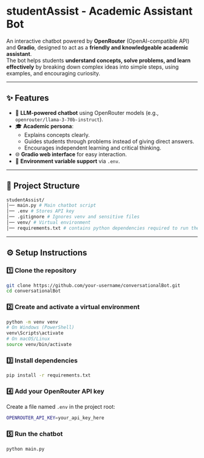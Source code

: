 # studentAssist - Academic Assistant Bot

An interactive chatbot powered by **OpenRouter** (OpenAI-compatible API) and **Gradio**, designed to act as a **friendly and knowledgeable academic assistant**.  
The bot helps students **understand concepts, solve problems, and learn effectively** by breaking down complex ideas into simple steps, using examples, and encouraging curiosity.  

---

## ✨ Features
- 🤖 **LLM-powered chatbot** using OpenRouter models (e.g., `openrouter/llama-3-70b-instruct`).
- 🎓 **Academic persona**:
  - Explains concepts clearly.
  - Guides students through problems instead of giving direct answers.
  - Encourages independent learning and critical thinking.
- 🌐 **Gradio web interface** for easy interaction.
- 🔑 **Environment variable support** via `.env`.

---

## 📂 Project Structure
```bash
studentAssist/
│── main.py # Main chatbot script
│── .env # Stores API key 
│── .gitignore # Ignores venv and sensitive files
│── venv/ # Virtual environment 
│── requirements.txt # contains python dependencies required to run the project.
```

---

## ⚙️ Setup Instructions

### 1️⃣ Clone the repository
```bash
git clone https://github.com/your-username/conversationalBot.git
cd conversationalBot
```
### 2️⃣ Create and activate a virtual environment
```bash
python -m venv venv
# On Windows (PowerShell)
venv\Scripts\activate
# On macOS/Linux
source venv/bin/activate
```

### 3️⃣ Install dependencies
```bash
pip install -r requirements.txt
```

### 4️⃣ Add your OpenRouter API key
Create a file named `.env` in the project root:
```bash
OPENROUTER_API_KEY=your_api_key_here
```

### 5️⃣ Run the chatbot
```bash
python main.py
```